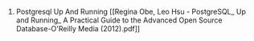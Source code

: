 1. Postgresql Up And Running [[Regina Obe, Leo Hsu - PostgreSQL_ Up and Running_ A Practical Guide to the Advanced Open Source Database-O'Reilly Media (2012).pdf]]